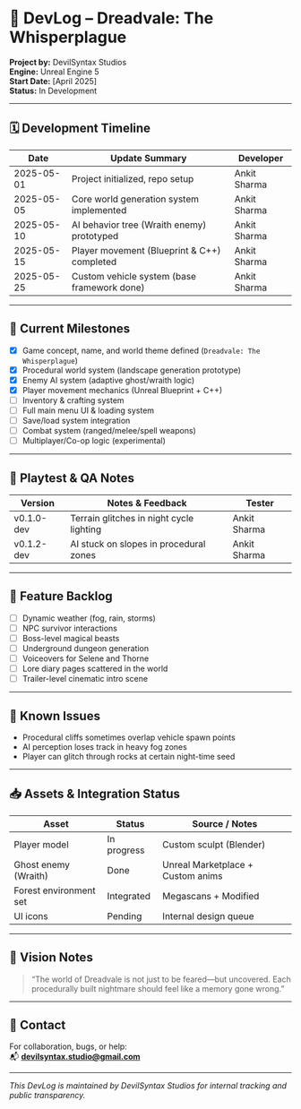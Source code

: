 # 📓 DevLog – Dreadvale: The Whisperplague  
**Project by:** DevilSyntax Studios  
**Engine:** Unreal Engine 5  
**Start Date:** [April 2025]  
**Status:** In Development  

---

## 🗓️ Development Timeline

| Date       | Update Summary                              | Developer         |
|------------|----------------------------------------------|-------------------|
| 2025-05-01 | Project initialized, repo setup              | Ankit Sharma      |
| 2025-05-05 | Core world generation system implemented     | Ankit Sharma      |
| 2025-05-10 | AI behavior tree (Wraith enemy) prototyped   | Ankit Sharma      |
| 2025-05-15 | Player movement (Blueprint & C++) completed  | Ankit Sharma      |
| 2025-05-25 | Custom vehicle system (base framework done)  | Ankit Sharma      |

---

## 🚧 Current Milestones

- [x] Game concept, name, and world theme defined (`Dreadvale: The Whisperplague`)
- [x] Procedural world system (landscape generation prototype)
- [x] Enemy AI system (adaptive ghost/wraith logic)
- [x] Player movement mechanics (Unreal Blueprint + C++)
- [ ] Inventory & crafting system
- [ ] Full main menu UI & loading system
- [ ] Save/load system integration
- [ ] Combat system (ranged/melee/spell weapons)
- [ ] Multiplayer/Co-op logic (experimental)

---

## 🧪 Playtest & QA Notes

| Version     | Notes & Feedback | Tester         |
|-------------|------------------|----------------|
| v0.1.0-dev  | Terrain glitches in night cycle lighting | Ankit Sharma |
| v0.1.2-dev  | AI stuck on slopes in procedural zones    | Ankit Sharma |

---

## 📌 Feature Backlog

- [ ] Dynamic weather (fog, rain, storms)
- [ ] NPC survivor interactions
- [ ] Boss-level magical beasts
- [ ] Underground dungeon generation
- [ ] Voiceovers for Selene and Thorne
- [ ] Lore diary pages scattered in the world
- [ ] Trailer-level cinematic intro scene

---

## 🐛 Known Issues

- Procedural cliffs sometimes overlap vehicle spawn points
- AI perception loses track in heavy fog zones
- Player can glitch through rocks at certain night-time seed

---

## 📥 Assets & Integration Status

| Asset                     | Status       | Source / Notes             |
|--------------------------|--------------|-----------------------------|
| Player model             | In progress  | Custom sculpt (Blender)     |
| Ghost enemy (Wraith)     | Done         | Unreal Marketplace + Custom anims |
| Forest environment set   | Integrated   | Megascans + Modified        |
| UI icons                 | Pending      | Internal design queue       |

---

## 🔮 Vision Notes

> “The world of Dreadvale is not just to be feared—but uncovered. Each procedurally built nightmare should feel like a memory gone wrong.”

---

## 📧 Contact

For collaboration, bugs, or help:  
📬 **devilsyntax.studio@gmail.com**

---

_This DevLog is maintained by DevilSyntax Studios for internal tracking and public transparency._
